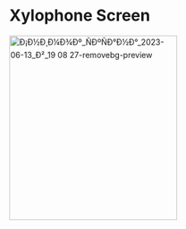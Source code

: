 # Xylophone Screen

<img height = "330" width="300" alt="Ð¡Ð½Ð¸Ð¼Ð¾Ðº_ÑÐºÑÐ°Ð½Ð°_2023-06-13_Ð²_19 08 27-removebg-preview" src="https://github.com/alkhero21/Xylophone/assets/73021212/111163b4-50e8-47bd-92d7-2fe784e0be66">
